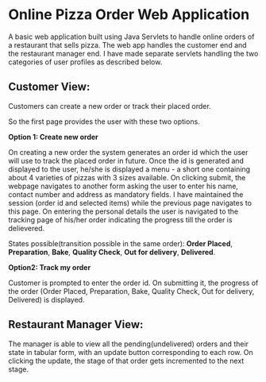 # Online Pizza Order Web Application

A basic web application built using Java Servlets to handle online orders of a restaurant that sells pizza. The web app handles the customer end and the restaurant manager end. I have made separate servlets handling the two categories of user profiles as described below.

## Customer View:

Customers can create a new order or track their placed order.

So the first page provides the user with these two options. 

**Option 1: Create new order**

On creating a new order the system generates an order id which the user will use to track the placed order in future. Once the id is generated and displayed to the user, he/she is displayed a menu - a short one containing about 4 varieties of pizzas with 3 sizes available. On clicking submit, the webpage navigates to another form asking the user to enter his name, contact number and address as mandatory fields. I have maintained the session (order id and selected items) while the previous page navigates to this page. On entering the personal details the user is navigated to the tracking page of his/her order indicating the progress till the order is delievered.

States possible(transition possible in the same order): **Order Placed**, **Preparation**, **Bake**, **Quality Check**, **Out for delivery**, **Delivered**.

**Option2: Track my order**

Customer is prompted to enter the order id. On submitting it, the progress of the order (Order Placed, Preparation, Bake, Quality Check, Out for delivery, Delivered) is displayed.

## Restaurant Manager View:

The manager is able to view all the pending(undelivered) orders and their state in tabular form, with an update button corresponding to each row. On clicking the update, the stage of that order gets incremented to the next stage.
